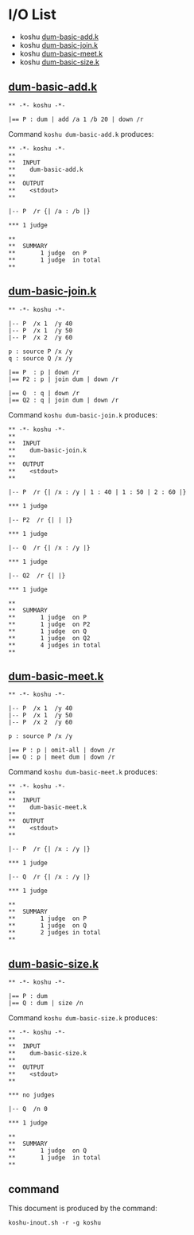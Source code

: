 # I/O List

- koshu [dum-basic-add.k](#dum-basic-addk)
- koshu [dum-basic-join.k](#dum-basic-joink)
- koshu [dum-basic-meet.k](#dum-basic-meetk)
- koshu [dum-basic-size.k](#dum-basic-sizek)



## [dum-basic-add.k](dum-basic-add.k)

```
** -*- koshu -*-

|== P : dum | add /a 1 /b 20 | down /r
```

Command `koshu dum-basic-add.k` produces:

```
** -*- koshu -*-
**
**  INPUT
**    dum-basic-add.k
**
**  OUTPUT
**    <stdout>
**

|-- P  /r {| /a : /b |}

*** 1 judge 

**
**  SUMMARY
**       1 judge  on P
**       1 judge  in total
**
```



## [dum-basic-join.k](dum-basic-join.k)

```
** -*- koshu -*-

|-- P  /x 1  /y 40
|-- P  /x 1  /y 50
|-- P  /x 2  /y 60

p : source P /x /y
q : source Q /x /y

|== P  : p | down /r
|== P2 : p | join dum | down /r

|== Q  : q | down /r
|== Q2 : q | join dum | down /r
```

Command `koshu dum-basic-join.k` produces:

```
** -*- koshu -*-
**
**  INPUT
**    dum-basic-join.k
**
**  OUTPUT
**    <stdout>
**

|-- P  /r {| /x : /y | 1 : 40 | 1 : 50 | 2 : 60 |}

*** 1 judge 

|-- P2  /r {| | |}

*** 1 judge 

|-- Q  /r {| /x : /y |}

*** 1 judge 

|-- Q2  /r {| |}

*** 1 judge 

**
**  SUMMARY
**       1 judge  on P
**       1 judge  on P2
**       1 judge  on Q
**       1 judge  on Q2
**       4 judges in total
**
```



## [dum-basic-meet.k](dum-basic-meet.k)

```
** -*- koshu -*-

|-- P  /x 1  /y 40
|-- P  /x 1  /y 50
|-- P  /x 2  /y 60

p : source P /x /y

|== P : p | omit-all | down /r
|== Q : p | meet dum | down /r
```

Command `koshu dum-basic-meet.k` produces:

```
** -*- koshu -*-
**
**  INPUT
**    dum-basic-meet.k
**
**  OUTPUT
**    <stdout>
**

|-- P  /r {| /x : /y |}

*** 1 judge 

|-- Q  /r {| /x : /y |}

*** 1 judge 

**
**  SUMMARY
**       1 judge  on P
**       1 judge  on Q
**       2 judges in total
**
```



## [dum-basic-size.k](dum-basic-size.k)

```
** -*- koshu -*-

|== P : dum
|== Q : dum | size /n
```

Command `koshu dum-basic-size.k` produces:

```
** -*- koshu -*-
**
**  INPUT
**    dum-basic-size.k
**
**  OUTPUT
**    <stdout>
**

*** no judges

|-- Q  /n 0

*** 1 judge 

**
**  SUMMARY
**       1 judge  on Q
**       1 judge  in total
**
```



## command

This document is produced by the command:

```
koshu-inout.sh -r -g koshu
```
